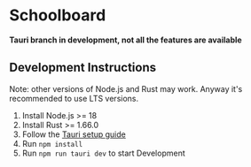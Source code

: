 # Schoolboard

**Tauri branch in development, not all the features are available**

## Development Instructions
Note: other versions of Node.js and Rust may work.
Anyway it's recommended to use LTS versions.
1. Install Node.js >= 18
2. Install Rust >= 1.66.0
3. Follow the [Tauri setup guide](https://tauri.studio/en/docs/getting-started/intro)
4. Run `npm install`
5. Run `npm run tauri dev` to start Development


<!-- ## 0. Requisiti -->
<!-- - Windows 7/8/8.1/10 -->
<!-- - Una connessione a internet -->
<!-- - Un account registro elettronico ARGO (altri registri non sono supportati) -->
<!--  -->
<!-- ## 1. Installazione  -->
<!-- 1) Andare su questo [link](https://github.com/lorenzocorallo/schoolboard/releases) oppure cliccare a destra su "Releases" -->
<!-- 2) Cliccare su "Assets" della versione più in alto e in seguito sul file *Schoolboard.setup.X.X.X* (X.X.X rappresenta la versione) -->
<!-- 3) A volte potrebbe essere necessario disattivare l'antivirus (soprattutto nel caso si stia usando un antivirus diverso da Windows Defender) -->
<!-- 4) Avviare il file -->
<!-- 5) Alla comparsa della schermata di SmartScreen cliccare su **Ulteriori informazioni** e su **Esegui comunque** che apparirà accanto a **Non eseguire** -->
<!--  -->
<!-- ![SmartScreen Alert](https://s3.amazonaws.com/cdn.freshdesk.com/data/helpdesk/attachments/production/27018349763/original/cagTAOqT4HNvS9zONU21uJ3SNCHZoc8HaQ.jpg?1577712856) -->
<!--  -->
<!-- 6) In seguito l'applicazione si installerà in automatico, creando un collegamento sul Desktop e Menu Start (in seguito sarà possibile personalizzare l'installazione) -->
<!-- 7) All'avvio bisognerà effettuare il login con le credenziali del [registro](https://www.portaleargo.it/argoweb/famiglia/) -->
<!--  -->
<!-- ## 2. Struttura -->
<!-- L'applicazione è strutturata in tre parti: -->
<!-- 1) Menu (a sinistra): permette di muoversi tra le sezioni dell'app -->
<!-- 2) Serve per mostrare il contenuto della sezione selezionata -->
<!-- 3) Sidebar (a destra) che contiene:  -->
<!-- - tasto per aggiornare i dati -->
<!-- - numero di assenze, ritardi e uscite anticipate -->
<!-- - promemoria del giorno selezionato (di base il giorno corrente) -->
<!--  -->
<!-- ## 3. Sezioni -->
<!-- 1) Dashboard: ultimi voti, compiti assegnati per il giorno successivo e lezioni svolte "oggi"  -->
<!-- 2) Voti: all'inizio viene visualizzato un grafico a linee che mostra le medie di tutte le materie (primo periodo, secondo periodo, anno completo) e vengono visualizzate tutte le materie con la media totale. Queste materie possono essere aperte per visualizzare il grafico dell'andamento dei voti della materia e l'elenco dei voti suddivisi per data e dal più alto al più basso (e viceversa) -->
<!-- 3) Compiti: vengono visualizzati tutti i compiti ordinati per **data di consegna** -->
<!-- 4) Promemoria: vengono visualizzati tutti i promemoria della bacheca (verifiche, entrate positicipate ed uscite anticipate, etc...) -->
<!--  -->
<!-- ## 4. Futuri aggiornamenti in programma -->
<!-- - Animazioni migliori per alcune zone dell'app (come quella dei voti) -->
<!-- - Sezione impostazioni per: effettuare il logout, cambiare il colore delle materie, cambiare il nome delle materie, cambiare i colori dell'app, cambiare i periodi (attualmente sono 01-09/31-12 e 01-01/30-06) e altre personalizzazioni -->
<!-- - Filti avanzati per compiti e memo -->

<!-- ## 5. Crediti -->
<!-- - [Main boilerplate](https://github.com/electron-react-boilerplate/electron-react-boilerplate) -->
<!-- - Luis Dodaj, Davide De Gaetano e Dora Fassi per il design -->
